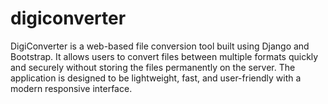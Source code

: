 # digiconverter
DigiConverter is a web-based file conversion tool built using Django and Bootstrap. It allows users to convert files between multiple formats quickly and securely without storing the files permanently on the server. The application is designed to be lightweight, fast, and user-friendly with a modern responsive interface.
